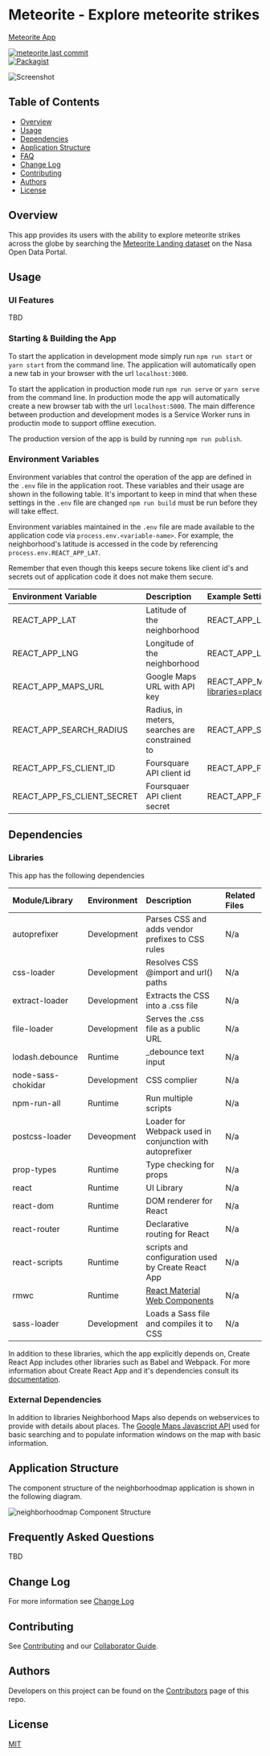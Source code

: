 # Meteorite - Explore meteorite strikes
[Meteorite App](https://jdmedlock.github.io/meteorite/)
<br/>

[![meteorite last commit](https://img.shields.io/github/last-commit/google/skia.svg)](https://github.com/jdmedlock/meteorite)
<br/>
[![Packagist](https://img.shields.io/packagist/l/doctrine/orm.svg)](https://github.com/jdmedlock/meteorite/)


![Screenshot](https://github.com/jdmedlock/meteorite/blob/development/docs/meteorite_screenshot.png)

## Table of Contents

* [Overview](#overview)
* [Usage](#usage)
* [Dependencies](#dependencies)
* [Application Structure](#application-structure)
* [FAQ](#frequently-asked-questions)
* [Change Log](#change-log)
* [Contributing](#contributing)
* [Authors](#authors)
* [License](#license)

## Overview

This app provides its users with the ability to explore meteorite strikes
across the globe by searching the [Meteorite Landing dataset](https://data.nasa.gov/Space-Science/Meteorite-Landings/gh4g-9sfh) on the Nasa
Open Data Portal.

## Usage

### UI Features

TBD

### Starting & Building the App

To start the application in development mode simply run `npm run start` or
`yarn start` from the command line. The application will automatically open a
new tab in your browser with the url `localhost:3000`.

To start the application in production mode run `npm run serve` or `yarn serve`
from the command line. In production mode the app will automatically create a
new browser tab with the url `localhost:5000`. The main difference between
production and development modes is a Service Worker runs in productin mode to
support offline execution.

The production version of the app is build by running `npm run publish`.

### Environment Variables

Environment variables that control the operation of the app are defined in the
`.env` file in the application root. These variables and their usage are shown
in the following table. It's important to keep in mind that when these settings
in the `.env` file are changed `npm run build` must be run before they will
take effect.

Environment variables maintained in the `.env` file are made available to the
application code via `process.env.<variable-name>`. For example, the
neighborhood's latitude is accessed in the code by referencing
`process.env.REACT_APP_LAT`.

Remember that even though this keeps secure tokens like client id's and secrets
out of application code it does not make them secure.

| Environment Variable    | Description | Example Setting |
|:------------------------|:------------|:----------------|
| REACT_APP_LAT           | Latitude of the neighborhood | REACT_APP_LAT=28.4812299 |
| REACT_APP_LNG           | Longitude of the neighborhood | REACT_APP_LNG=-80.8883962 |
| REACT_APP_MAPS_URL      | Google Maps URL with API key | REACT_APP_MAPS_URL="https://maps.googleapis.com/maps/api/js?libraries=places&key=\<YOUR-API-KEY\>" |
| REACT_APP_SEARCH_RADIUS | Radius, in meters, searches are constrained to | REACT_APP_SEARCH_RADIUS=16000 |
| REACT_APP_FS_CLIENT_ID  | Foursquare API client id | REACT_APP_FS_CLIENT_ID=ADADEAFDF4ADFADFAA5ADADFAFAD |
| REACT_APP_FS_CLIENT_SECRET | Foursquaer API client secret | REACT_APP_FS_CLIENT_SECRET=ADADEAFDF4ADFADFAA5ADADFAFAD |

## Dependencies

### Libraries

This app has the following dependencies

| Module/Library | Environment | Description | Related Files |
|:---------------|:------------|:------------|:--------------|
| autoprefixer   | Development | Parses CSS and adds vendor prefixes to CSS rules | N/a |
| css-loader     | Development | Resolves CSS @import and url() paths | N/a |
| extract-loader | Development | Extracts the CSS into a .css file | N/a |
| file-loader    | Development | Serves the .css file as a public URL | N/a |
| lodash.debounce | Runtime    | _debounce text input | N/a  |
| node-sass-chokidar | Development | CSS complier | N/a |
| npm-run-all    | Runtime     | Run multiple scripts | N/a |
| postcss-loader | Deveopment  | Loader for Webpack used in conjunction with autoprefixer | N/a |
| prop-types     | Runtime     | Type checking for props | N/a |
| react          | Runtime     | UI Library  | N/a           |
| react-dom      | Runtime     | DOM renderer for React | N/a |
| react-router   | Runtime     | Declarative routing for React | N/a |
| react-scripts  | Runtime     | scripts and configuration used by Create React App | N/a |
| rmwc           | Runtime     | [React Material Web Components](https://jamesmfriedman.github.io/rmwc//) | N/a |
| sass-loader    | Development | Loads a Sass file and compiles it to CSS | N/a |

In addition to these libraries, which the app explicitly depends on,
Create React App includes other libraries such as Babel and Webpack. For more
information about Create React App and it's dependencies consult its
[documentation](https://github.com/facebook/create-react-app).

### External Dependencies

In addition to libraries Neighborhood Maps also depends on webservices to
provide with details about places. The [Google Maps Javascript API](https://developers.google.com/maps/documentation/javascript/tutorial)
used for basic
searching and to populate information windows on the map with basic information.

## Application Structure

The component structure of the neighborhoodmap application is shown in the following
diagram.

![neighborhoodmap Component Structure](https://github.com/jdmedlock/neighborhoodmap/blob/development/docs/meteorite_component_structure.png)

## Frequently Asked Questions

TBD

## Change Log

For more information see [Change Log](https://github.com/jdmedlock/meteorite/blob/development/docs/CHANGELOG.md)

## Contributing

See [Contributing](https://github.com/jdmedlock/meteorite/blob/development/docs/CONTRIBUTING.md)
and our [Collaborator Guide](https://github.com/jdmedlock/meteorite/blob/development/docs/COLLABORATOR_GUIDE.md).

## Authors

Developers on this project can be found on the [Contributors](https://github.com/jdmedlock/meteorite/graphs/contributors) page of this repo.

## License

[MIT](https://tldrlegal.com/license/mit-license)

